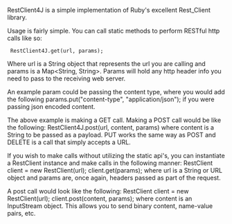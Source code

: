 RestClient4J is a simple implementation of Ruby's excellent Rest_Client library.

Usage is fairly simple.  You can call static methods to perform RESTful http calls like so:

     RestClient4J.get(url, params);

Where url is a String object that represents the url you are calling and params is a Map<String, String>. Params will hold any http header info you need to pass to the receiving web server.

An example param could be passing the content type, where you would add the following
     params.put("content-type", "application/json");
if you were passing json encoded content.

The above example is making a GET call.  Making a POST call would be like the following:
     RestClient4J.post(url, content, params)
where content is a String to be passed as a payload. PUT works the same way as POST and DELETE is a call that simply accepts a URL.

If you wish to make calls without utilizing the static api's, you can instantiate a RestClient instance and make calls in the following manner:
    RestClient client = new RestClient(url);
    client.get(params);
where url is a String or URL object and params are, once again, headers passed as part of the request.

A post call would look like the following:
    RestClient client = new RestClient(url);
    client.post(content, params);
where content is an InputStream object. This allows you to send binary content, name-value pairs, etc.